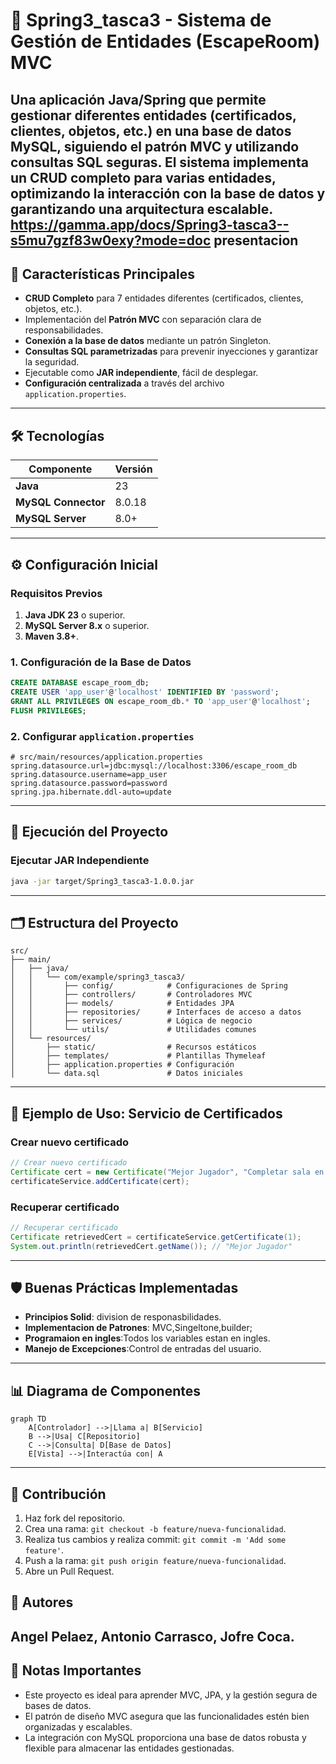 # 🚀 Spring3_tasca3 - Sistema de Gestión de Entidades (EscapeRoom) MVC

Una aplicación Java/Spring que permite gestionar diferentes entidades (certificados, clientes, objetos, etc.) en una base de datos MySQL, siguiendo el patrón MVC y utilizando consultas SQL seguras. El sistema implementa un CRUD completo para varias entidades, optimizando la interacción con la base de datos y garantizando una arquitectura escalable.
https://gamma.app/docs/Spring3-tasca3--s5mu7gzf83w0exy?mode=doc presentacion
---

## 📌 Características Principales

- **CRUD Completo** para 7 entidades diferentes (certificados, clientes, objetos, etc.).
- Implementación del **Patrón MVC** con separación clara de responsabilidades.
- **Conexión a la base de datos** mediante un patrón Singleton.
- **Consultas SQL parametrizadas** para prevenir inyecciones y garantizar la seguridad.
- Ejecutable como **JAR independiente**, fácil de desplegar.
- **Configuración centralizada** a través del archivo `application.properties`.

---

## 🛠 Tecnologías

| Componente        | Versión   |
|-------------------|-----------|
| **Java**          | 23        |
| **MySQL Connector** | 8.0.18  |
| **MySQL Server**   | 8.0+     |
---

## ⚙️ Configuración Inicial

### Requisitos Previos

1. **Java JDK 23** o superior.
2. **MySQL Server 8.x** o superior.
3. **Maven 3.8+**.

### 1. Configuración de la Base de Datos

```sql
CREATE DATABASE escape_room_db;
CREATE USER 'app_user'@'localhost' IDENTIFIED BY 'password';
GRANT ALL PRIVILEGES ON escape_room_db.* TO 'app_user'@'localhost';
FLUSH PRIVILEGES;
```

### 2. Configurar `application.properties`

```properties
# src/main/resources/application.properties
spring.datasource.url=jdbc:mysql://localhost:3306/escape_room_db
spring.datasource.username=app_user
spring.datasource.password=password
spring.jpa.hibernate.ddl-auto=update
```

---

## 🚀 Ejecución del Proyecto

###  Ejecutar JAR Independiente
```bash
java -jar target/Spring3_tasca3-1.0.0.jar
```
---

## 🗂 Estructura del Proyecto

```plaintext
src/
├── main/
│   ├── java/
│   │   └── com/example/spring3_tasca3/
│   │       ├── config/            # Configuraciones de Spring
│   │       ├── controllers/       # Controladores MVC
│   │       ├── models/            # Entidades JPA
│   │       ├── repositories/      # Interfaces de acceso a datos
│   │       ├── services/          # Lógica de negocio
│   │       └── utils/             # Utilidades comunes
│   └── resources/
│       ├── static/                # Recursos estáticos
│       ├── templates/             # Plantillas Thymeleaf
│       ├── application.properties # Configuración
│       └── data.sql               # Datos iniciales
```

---

## 🔄 Ejemplo de Uso: Servicio de Certificados

### Crear nuevo certificado

```java
// Crear nuevo certificado
Certificate cert = new Certificate("Mejor Jugador", "Completar sala en 5min", true, 15);
certificateService.addCertificate(cert);
```

### Recuperar certificado

```java
// Recuperar certificado
Certificate retrievedCert = certificateService.getCertificate(1);
System.out.println(retrievedCert.getName()); // "Mejor Jugador"
```

---

## 🛡 Buenas Prácticas Implementadas

- **Principios Solid**: division de responasbilidades.
- **Implementacion de Patrones**: MVC,Singeltone,builder;
- **Programaion en ingles**:Todos los variables estan en ingles.
- **Manejo de Excepciones**:Control de entradas del usuario.

---

## 📊 Diagrama de Componentes

```mermaid
graph TD
    A[Controlador] -->|Llama a| B[Servicio]
    B -->|Usa| C[Repositorio]
    C -->|Consulta| D[Base de Datos]
    E[Vista] -->|Interactúa con| A
```

---

## 🤝 Contribución

1. Haz fork del repositorio.
2. Crea una rama: `git checkout -b feature/nueva-funcionalidad`.
3. Realiza tus cambios y realiza commit: `git commit -m 'Add some feature'`.
4. Push a la rama: `git push origin feature/nueva-funcionalidad`.
5. Abre un Pull Request.

## 🦸 Autores
Angel Pelaez, Antonio Carrasco, Jofre Coca.
---



## 🚨 Notas Importantes

- Este proyecto es ideal para aprender  MVC, JPA, y la gestión segura de bases de datos.
- El patrón de diseño MVC asegura que las funcionalidades estén bien organizadas y escalables.
- La integración con MySQL proporciona una base de datos robusta y flexible para almacenar las entidades gestionadas.

